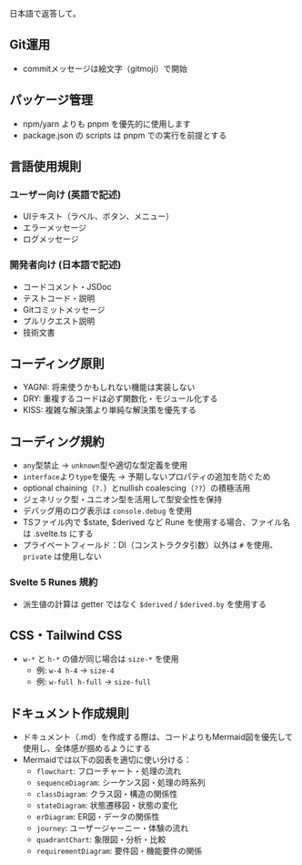日本語で返答して。

## Git運用

- commitメッセージは絵文字（gitmoji）で開始

## パッケージ管理

- npm/yarn よりも pnpm を優先的に使用します
- package.json の scripts は pnpm での実行を前提とする

## 言語使用規則

### ユーザー向け (英語で記述)

- UIテキスト（ラベル、ボタン、メニュー）
- エラーメッセージ
- ログメッセージ

### 開発者向け (日本語で記述)

- コードコメント・JSDoc
- テストコード・説明
- Gitコミットメッセージ
- プルリクエスト説明
- 技術文書

## コーディング原則

- YAGNI: 将来使うかもしれない機能は実装しない
- DRY: 重複するコードは必ず関数化・モジュール化する
- KISS: 複雑な解決策より単純な解決策を優先する

## コーディング規約

- `any`型禁止 → `unknown`型や適切な型定義を使用
- `interface`より`type`を優先 → 予期しないプロパティの追加を防ぐため
- optional chaining（`?.`）とnullish coalescing（`??`）の積極活用
- ジェネリック型・ユニオン型を活用して型安全性を保持
- デバッグ用のログ表示は `console.debug` を使用
- TSファイル内で $state, $derived など Rune を使用する場合、ファイル名は .svelte.ts にする
- プライベートフィールド：DI（コンストラクタ引数）以外は `#` を使用、`private` は使用しない

### Svelte 5 Runes 規約

- 派生値の計算は getter ではなく `$derived` / `$derived.by` を使用する

## CSS・Tailwind CSS

- `w-*` と `h-*` の値が同じ場合は `size-*` を使用
  - 例: `w-4 h-4` → `size-4`
  - 例: `w-full h-full` → `size-full`

## ドキュメント作成規則

- ドキュメント（.md）を作成する際は、コードよりもMermaid図を優先して使用し、全体感が掴めるようにする
- Mermaidでは以下の図表を適切に使い分ける：
  - `flowchart`: フローチャート・処理の流れ
  - `sequenceDiagram`: シーケンス図・処理の時系列
  - `classDiagram`: クラス図・構造の関係性
  - `stateDiagram`: 状態遷移図・状態の変化
  - `erDiagram`: ER図・データの関係性
  - `journey`: ユーザージャーニー・体験の流れ
  - `quadrantChart`: 象限図・分析・比較
  - `requirementDiagram`: 要件図・機能要件の関係
